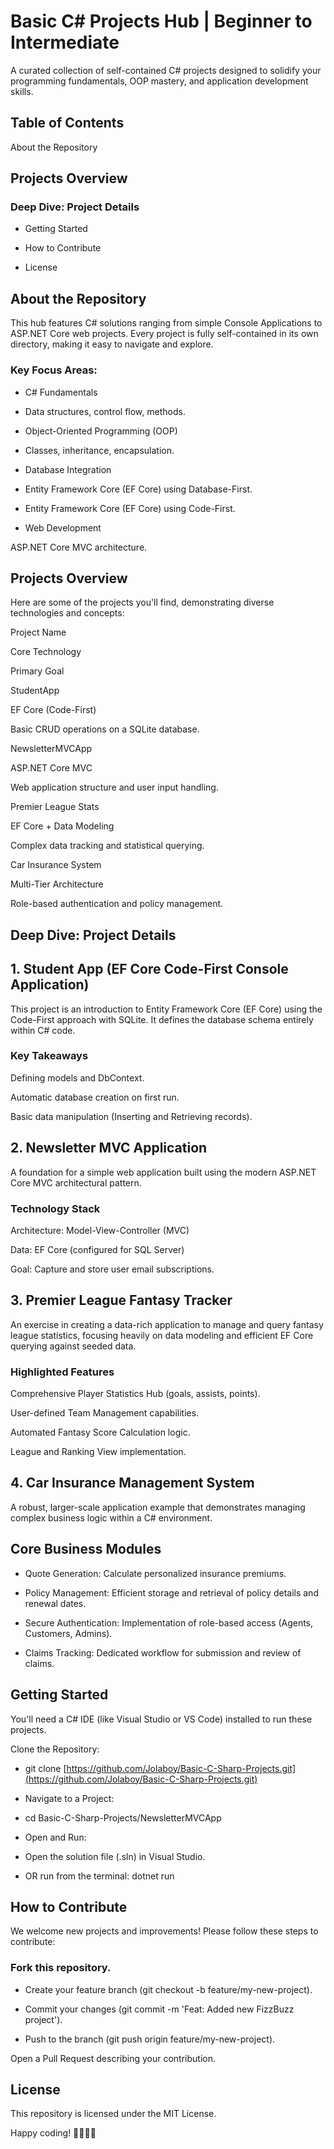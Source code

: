 # Basic C# Projects Hub | Beginner to Intermediate
A curated collection of self-contained C# projects designed to solidify your programming fundamentals, OOP mastery, and application development skills.

## Table of Contents
About the Repository

## Projects Overview

### Deep Dive: Project Details

* Getting Started

* How to Contribute

* License

## About the Repository
This hub features C# solutions ranging from simple Console Applications to ASP.NET Core web projects. Every project is fully self-contained in its own directory, making it easy to navigate and explore.

### Key Focus Areas:

* C# Fundamentals

* Data structures, control flow, methods.

* Object-Oriented Programming (OOP)

* Classes, inheritance, encapsulation.

* Database Integration

* Entity Framework Core (EF Core) using Database-First.

* Entity Framework Core (EF Core) using Code-First.

* Web Development

ASP.NET Core MVC architecture.

## Projects Overview
Here are some of the projects you'll find, demonstrating diverse technologies and concepts:

Project Name

Core Technology

Primary Goal

StudentApp

EF Core (Code-First)

Basic CRUD operations on a SQLite database.

NewsletterMVCApp

ASP.NET Core MVC

Web application structure and user input handling.

Premier League Stats

EF Core + Data Modeling

Complex data tracking and statistical querying.

Car Insurance System

Multi-Tier Architecture

Role-based authentication and policy management.

## Deep Dive: Project Details

## 1. Student App (EF Core Code-First Console Application)
This project is an introduction to Entity Framework Core (EF Core) using the Code-First approach with SQLite. It defines the database schema entirely within C# code.

### Key Takeaways

Defining models and DbContext.

Automatic database creation on first run.

Basic data manipulation (Inserting and Retrieving records).

## 2. Newsletter MVC Application
A foundation for a simple web application built using the modern ASP.NET Core MVC architectural pattern.

### Technology Stack

Architecture: Model-View-Controller (MVC)

Data: EF Core (configured for SQL Server)

Goal: Capture and store user email subscriptions.

## 3. Premier League Fantasy Tracker
An exercise in creating a data-rich application to manage and query fantasy league statistics, focusing heavily on data modeling and efficient EF Core querying against seeded data.

### Highlighted Features

Comprehensive Player Statistics Hub (goals, assists, points).

User-defined Team Management capabilities.

Automated Fantasy Score Calculation logic.

League and Ranking View implementation.

## 4. Car Insurance Management System
A robust, larger-scale application example that demonstrates managing complex business logic within a C# environment.

## Core Business Modules

* Quote Generation: Calculate personalized insurance premiums.

* Policy Management: Efficient storage and retrieval of policy details and renewal dates.

* Secure Authentication: Implementation of role-based access (Agents, Customers, Admins).

* Claims Tracking: Dedicated workflow for submission and review of claims.

## Getting Started
You'll need a C# IDE (like Visual Studio or VS Code) installed to run these projects.

Clone the Repository:

* git clone [https://github.com/Jolaboy/Basic-C-Sharp-Projects.git](https://github.com/Jolaboy/Basic-C-Sharp-Projects.git)

* Navigate to a Project:

* cd Basic-C-Sharp-Projects/NewsletterMVCApp

* Open and Run:

* Open the solution file (.sln) in Visual Studio.

* OR run from the terminal: dotnet run

## How to Contribute
We welcome new projects and improvements! Please follow these steps to contribute:

### Fork this repository.

* Create your feature branch (git checkout -b feature/my-new-project).

* Commit your changes (git commit -m 'Feat: Added new FizzBuzz project').

* Push to the branch (git push origin feature/my-new-project).

Open a Pull Request describing your contribution.

## License
This repository is licensed under the MIT License.

Happy coding! 👩‍💻👨‍💻
